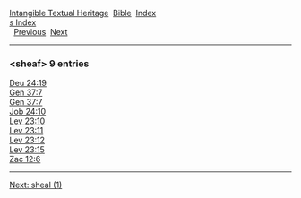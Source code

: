 [Intangible Textual Heritage](../../index)  [Bible](../index) 
[Index](index)   
[s Index](_s_)  
  [Previous](c10155)  [Next](c10157) 

------------------------------------------------------------------------

### &lt;sheaf&gt; 9 entries

[Deu 24:19](../kjv/deu024.htm#019)  
[Gen 37:7](../kjv/gen037.htm#007)  
[Gen 37:7](../kjv/gen037.htm#007)  
[Job 24:10](../kjv/job024.htm#010)  
[Lev 23:10](../kjv/lev023.htm#010)  
[Lev 23:11](../kjv/lev023.htm#011)  
[Lev 23:12](../kjv/lev023.htm#012)  
[Lev 23:15](../kjv/lev023.htm#015)  
[Zac 12:6](../kjv/zac012.htm#006)  

------------------------------------------------------------------------

[Next: sheal (1)](c10157)
